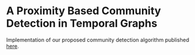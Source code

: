 # A Proximity Based Community Detection in Temporal Graphs

Implementation of our proposed community detection algorithm published [here](https://ieeexplore.ieee.org/abstract/document/9198394).
